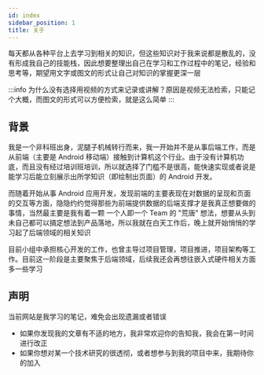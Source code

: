 ```yaml
---
id: index
sidebar_position: 1
title: 关于
---
```


每天都从各种平台上去学习到相关的知识，但这些知识对于我来说都是散乱的，没有形成我自己的技能栈，因此想要整理出自己在学习和工作过程中的笔记，经验和思考等，期望用文字或图文的形式让自己对知识的掌握更深一层

:::info
为什么没有选择用视频的方式来记录或讲解？原因是视频无法检索，只能记个大概，而图文的形式可以方便检索，就是这么简单
:::

## 背景

我是一个非科班出身，泥腿子机械转行而来，我一开始并不是从事后端工作，而是从前端（主要是 Android 移动端）接触到计算机这个行业。由于没有计算机功底，而且没有经过培训班培训，所以就选择了门槛不是很高，能快速实现或者说是能学习后能立刻展示出所学知识（即绘制出页面）的 Android 开发。

而随着开始从事 Android 应用开发，发现前端的主要表现在对数据的呈现和页面的交互等方面，隐隐约约觉得那些为前端提供数据的后端支撑才是我真正想要做的事情，当然最主要是我有着一颗 一个人即一个 Team 的 "荒唐" 想法，想要从头到未自己都可以搞定想法到产品落地，所以我就在白天工作后，晚上就开始悄悄的学习起了后端领域的相关知识

目前小组中承担核心开发的工作，也曾主导过项目管理，项目推进，项目架构等工作。目前这一阶段是主要聚焦于后端领域，后续我还会再想往嵌入式硬件相关方面多一些学习

## 声明

当前网站是我学习的笔记，难免会出现遗漏或者错误
* 如果你发现我的文章有不适的地方，我非常欢迎你的告知我，我会在第一时间进行改正
* 如果你想对某一个技术研究的很透彻，或者想参与到我的项目中来，我期待你的加入